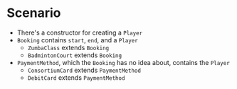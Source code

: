 # Scenario

+ There's a constructor for creating a `Player`
+ `Booking` contains `start`, `end`, and a `Player`
    + `ZumbaClass` extends `Booking`
    + `BadmintonCourt` extends `Booking`
+ `PaymentMethod`, which the `Booking` has no idea about, contains the `Player`
    + `ConsortiumCard` extends `PaymentMethod`
    + `DebitCard` extends `PaymentMethod`
